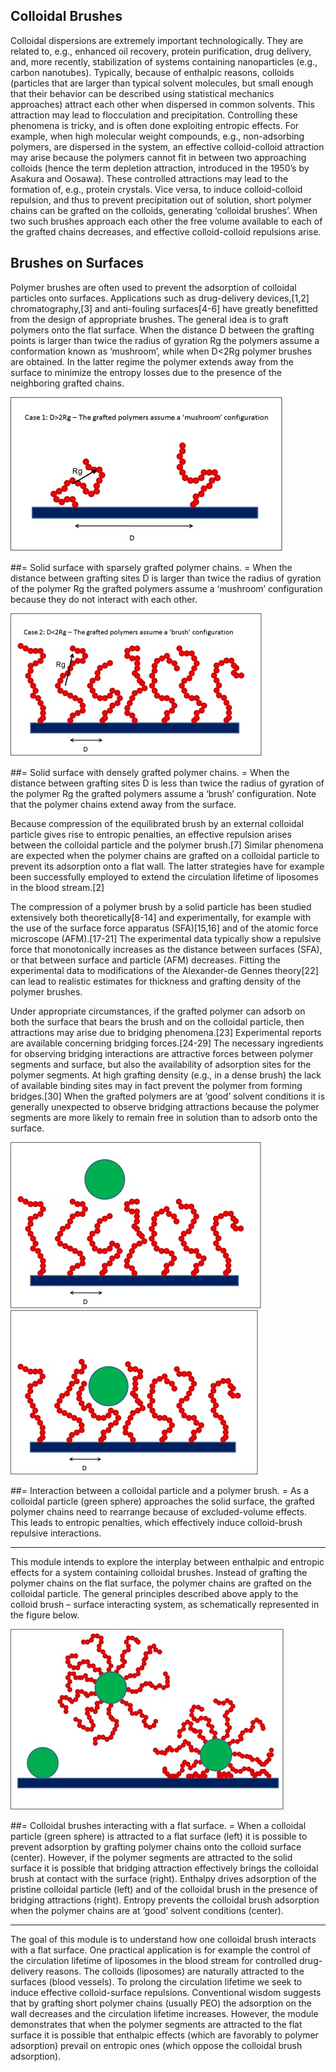 

## Colloidal Brushes 

Colloidal dispersions are extremely important technologically. They are related to, e.g., enhanced oil recovery, protein purification, drug delivery, and, more recently, stabilization of systems containing nanoparticles (e.g., carbon nanotubes). Typically, because of enthalpic reasons, colloids (particles that are larger than typical solvent molecules, but small enough that their behavior can be described using statistical mechanics approaches) attract each other when dispersed in common solvents. This attraction may lead to flocculation and precipitation. Controlling these phenomena is tricky, and is often done exploiting entropic effects. For example, when high molecular weight compounds, e.g., non-adsorbing polymers, are dispersed in the system, an effective colloid-colloid attraction may arise because the polymers cannot fit in between two approaching colloids (hence the term depletion attraction, introduced in the 1950’s by Asakura and Oosawa). These controlled attractions may lead to the formation of, e.g., protein crystals. Vice versa, to induce colloid-colloid repulsion, and thus to prevent precipitation out of solution, short polymer chains can be grafted on the colloids, generating ‘colloidal brushes’. When two such brushes approach each other the free volume available to each of the grafted chains decreases, and effective colloid-colloid repulsions arise.


## Brushes on Surfaces 

Polymer brushes are often used to prevent the adsorption of colloidal particles onto surfaces. Applications such as drug-delivery devices,[1,2] chromatography,[3] and anti-fouling surfaces[4-6] have greatly benefitted from the design of appropriate brushes. The general idea is to graft polymers onto the flat surface. When the distance D between the grafting points is larger than twice the radius of gyration Rg the polymers assume a conformation known as ‘mushroom’, while when D<2Rg polymer brushes are obtained. In the latter regime the polymer extends away from the surface to minimize the entropy losses due to the presence of the neighboring grafted chains.


![](./Fig1.jpg)

##= Solid surface with sparsely grafted polymer chains. =
When the distance between grafting sites D is larger than twice the radius of gyration of the polymer Rg the grafted polymers assume a ‘mushroom’ configuration because they do not interact with each other.


![](./Fig2.jpg)

##= Solid surface with densely grafted polymer chains. =
When the distance between grafting sites D is less than twice the radius of gyration of the polymer Rg the grafted polymers assume a ‘brush’ configuration. Note that the polymer chains extend away from the surface.


Because compression of the equilibrated brush by an external colloidal particle gives rise to entropic penalties, an effective repulsion arises between the colloidal particle and the polymer brush.[7] Similar phenomena are expected when the polymer chains are grafted on a colloidal particle to prevent its adsorption onto a flat wall. The latter strategies have for example been successfully employed to extend the circulation lifetime of liposomes in the blood stream.[2]

The compression of a polymer brush by a solid particle has been studied extensively both theoretically[8-14] and experimentally, for example with the use of the surface force apparatus (SFA)[15,16] and of the atomic force microscope (AFM).[17-21] The experimental data typically show a repulsive force that monotonically increases as the distance between surfaces (SFA), or that between surface and particle (AFM) decreases. Fitting the experimental data to modifications of the Alexander-de Gennes theory[22] can lead to realistic estimates for thickness and grafting density of the polymer brushes.

Under appropriate circumstances, if the grafted polymer can adsorb on both the surface that bears the brush and on the colloidal particle, then attractions may arise due to bridging phenomena.[23] Experimental reports are available concerning bridging forces.[24-29] The necessary ingredients for observing bridging interactions are attractive forces between polymer segments and surface, but also the availability of adsorption sites for the polymer segments. At high grafting density (e.g., in a dense brush) the lack of available binding sites may in fact prevent the polymer from forming bridges.[30] When the grafted polymers are at ‘good’ solvent conditions it is generally unexpected to observe bridging attractions because the polymer segments are more likely to remain free in solution than to adsorb onto the surface.

![](./Fig3A.jpg)
![](./Fig3B.jpg)

 
##= Interaction between a colloidal particle and a polymer brush. =
As a colloidal particle (green sphere) approaches the solid surface, the grafted polymer chains need to rearrange because of excluded-volume effects. This leads to entropic penalties, which effectively induce colloid-brush repulsive interactions.


----


This module intends to explore the interplay between enthalpic and entropic effects for a system containing colloidal brushes. Instead of grafting the polymer chains on the flat surface, the polymer chains are grafted on the colloidal particle. The general principles described above apply to the colloid brush – surface interacting system, as schematically represented in the figure below.
 

![](./Fig4.jpg)

##= Colloidal brushes interacting with a flat surface. =
When a colloidal particle (green sphere) is attracted to a flat surface (left) it is possible to prevent adsorption by grafting polymer chains onto the colloid surface (center). However, if the polymer segments are attracted to the solid surface it is possible that bridging attraction effectively brings the colloidal brush at contact with the surface (right). Enthalpy drives adsorption of the pristine colloidal particle (left) and of the colloidal brush in the presence of bridging attractions (right). Entropy prevents the colloidal brush adsorption when the polymer chains are at ‘good’ solvent conditions (center).



----


The goal of this module is to understand how one colloidal brush interacts with a flat surface. One practical application is for example the control of the circulation lifetime of liposomes in the blood stream for controlled drug-delivery reasons. The colloids (liposomes) are naturally attracted to the surfaces (blood vessels). To prolong the circulation lifetime we seek to induce effective colloid-surface repulsions. Conventional wisdom suggests that by grafting short polymer chains (usually PEO) the adsorption on the wall decreases and the circulation lifetime increases. However, the module demonstrates that when the polymer segments are attracted to the flat surface it is possible that enthalpic effects (which are favorably to polymer adsorption) prevail on entropic ones (which oppose the colloidal brush adsorption).